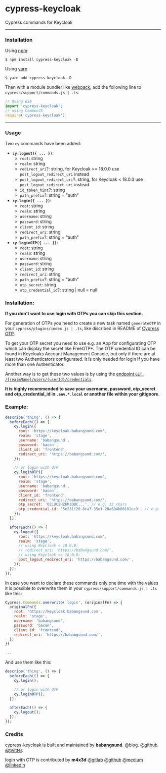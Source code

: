 # cypress-keycloak

Cypress commands for Keycloak

---

### Installation

Using [npm](https://www.npmjs.com/):

    $ npm install cypress-keycloak -D

Using [yarn](https://yarnpkg.com/):

    $ yarn add cypress-keycloak -D

Then with a module bundler like [webpack](https://webpack.github.io/), add the following line to `cypress/support/commands.js | .ts`:

```js
// Using ES6
import 'cypress-keycloak';
// using CommonJS
require('cypress-keycloak');
```

---

### Usage

Two `cy` commands have been added:

- **`cy.logout({ ... })`**:
  - `root`: string
  - `realm`: string
  - `redirect_uri`?: string, for Keycloak >= 18.0.0 use `post_logout_redirect_uri` instead
  - `post_logout_redirect_uri`?: string, for Keycloak < 18.0.0 use `post_logout_redirect_uri` instead
  - `id_token_hint`?: string
  - `path_prefix`?: string = "auth"
- **`cy.login({ ... })`**:
  - `root`: string
  - `realm`: string
  - `username`: string
  - `password`: string
  - `client_id`: string
  - `redirect_uri`: string
  - `path_prefix`?: string = "auth"
- **`cy.loginOTP({ ... })`**:
  - `root`: string
  - `realm`: string
  - `username`: string
  - `password`: string
  - `client_id`: string
  - `redirect_uri`: string
  - `path_prefix`?: string = "auth"
  - `otp_secret`: string
  - `otp_credential_id`?: string | null = null

### Installation:

**If you don't want to use login with OTPs you can skip this section.**

For generation of OTPs you need to create a new task named `generateOTP` in your `cypress/plugins/index.js | .ts`, like discribed in README of [Cypress OTP](https://www.npmjs.com/package/cypress-otp).

To get your OTP secret you need to use e.g. an App for configurating OTP which can display the secret like FreeOTP+. The OTP credential ID can be found in Keycloaks Account Management Console, but only if there are at least two Authenticators configurated. It is only needed for login if you have more than one Authenticator.

Another way is to get these two values is by using the [endpoint `GET /{realmName}/users/{userId}/credentials`](https://www.keycloak.org/docs-api/9.0/rest-api/index.html#_users_resource).

**It is highly recommended to save your username, password, otp_secret and otp_credential_id in `.env.*.local` or another file within your gitignore.**

### Example:

```javascript
describe('thing', () => {
  beforeEach(() => {
    cy.login({
      root: 'https://keycloak.babangsund.com',
      realm: 'stage',
      username: 'babangsund',
      password: 'bacon',
      client_id: 'frontend',
      redirect_uri: 'https://babangsund.com/',
    });

    // or login with OTP
    cy.loginOTP({
      root: 'https://keycloak.babangsund.com',
      realm: 'stage',
      username: 'babangsund',
      password: 'bacon',
      client_id: 'frontend',
      redirect_uri: 'https://babangsund.com/',
      otp_secret: 'OZLDC2HZKM3QUC...', // e.g. 32 chars
      otp_credential_id: '5e231f20-8ca7-35e1-20a694b60181ca9', // e.g. 36 chars
    });
  });

  afterEach(() => {
    cy.logout({
      root: 'https://keycloak.babangsund.com',
      realm: 'stage',
      // using Keycloak < 18.0.0:
      // redirect_uri: 'https://babangsund.com/',
      // using Keycloak >= 18.0.0:
      post_logout_redirect_uri: 'https://babangsund.com/',
    });
  });
});
```

In case you want to declare these commands only one time with the values it is possible to overwrite them in your `cypress/support/commands.js | .ts` like this:

```javascript
Cypress.Commands.overwrite('login', (originalFn) => {
  originalFn({
    root: 'https://keycloak.babangsund.com',
    realm: 'stage',
    username: 'babangsund',
    password: 'bacon',
    client_id: 'frontend',
    redirect_uri: 'https://babangsund.com/',
  })
})

...
```

And use them like this:

```javascript
describe('thing', () => {
  beforeEach(() => {
    cy.login();

    // or login with OTP
    cy.loginOTP();
  });

  afterEach(() => {
    cy.logout();
  });
});
```

### Credits

cypress-keycloak is built and maintained by **babangsund**.
[@blog](https://babangsund.com/).
[@github](https://github.com/babangsund).
[@twitter](https://twitter.com/babangsund).

login with OTP is contributed by **m4x3d**
[@gitlab](https://gitlab.com/m4x3d)
[@github](https://github.com/m4x3d)
[@medium](https://medium.com/@m4x3d)
[@linkedin](https://www.linkedin.com/in/max-friedrich-119852206/)
